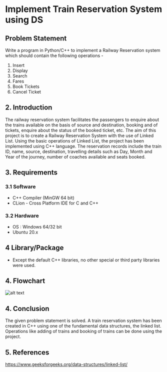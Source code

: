 # Implement Train Reservation System using DS
## Problem Statement
Write a program in Python/C++ to implement a Railway Reservation system which should contain the following operations - 
1. Insert 
2. Display
3. Search
4. Fares
5. Book Tickets 
6. Cancel Ticket

## 2. Introduction
The railway reservation system facilitates the passengers to enquire about the trains
available on the basis of source and destination, booking and of tickets, enquire about the
status of the booked ticket, etc. The aim of this project is to create a Railway Reservation
System with the use of Linked List. Using the basic operations of Linked List, the project has
been implemented using C++ language. The reservation records include the train ID, name,
source, destination, travelling details such as Day, Month and Year of the journey, number
of coaches available and seats booked.

## 3. Requirements
### 3.1 Software
- C++ Compiler (MinGW 64 bit)
- CLion - Cross Platform IDE for C and C++

### 3.2 Hardware
- OS : Windows 64/32 bit
- Ubuntu 20.x

## 4 Library/Package
- Except the default C++ libraries, no other special or third party libraries were used.

## 4. Flowchart
![alt text](https://user-images.githubusercontent.com/59761275/119744003-b0819e80-bea8-11eb-858e-48b36940d176.jpeg)

## 4. Conclusion
The given problem statement is solved. A train reservation system has been created in C++
using one of the fundamental data structures, the linked list. Operations like adding of
trains and booking of trains can be done using the project.

## 5. References
https://www.geeksforgeeks.org/data-structures/linked-list/
